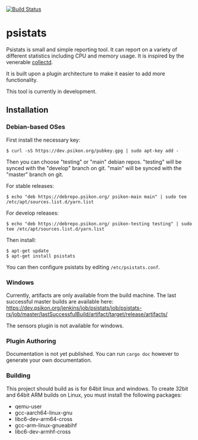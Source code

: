 [![Build Status](https://dev.psikon.org/jenkins/buildStatus/icon?job=psistats%2Fpsistats-rs%2Fdevelop)](https://dev.psikon.org/jenkins/job/psistats/job/psistats-rs/job/develop)

# psistats

Psistats is small and simple reporting tool. It can report on a variety of different statistics including CPU and memory usage. It is inspired by the venerable [collectd](https://github.com/collectd/collectd).

It is built upon a plugin architecture to make it easier to add more functionality.

This tool is currently in development.

## Installation

### Debian-based OSes

First install the necessary key:
```
$ curl -sS https://dev.psikon.org/pubkey.gpg | sudo apt-key add -
```

Then you can choose "testing" or "main" debian repos. "testing" will be synced with the "develop" branch on git. "main" will be synced with the "master" branch on git.

For stable releases:

```
$ echo "deb https://debrepo.psikon.org/ psikon-main main" | sudo tee /etc/apt/sources.list.d/yarn.list
```

For develop releases:

```
$ echo "deb https://debrepo.psikon.org/ psikon-testing testing" | sudo tee /etc/apt/sources.list.d/yarn.list
```

Then install:

```
$ apt-get update
$ apt-get install psistats
```

You can then configure psistats by editing `/etc/psistats.conf`.

### Windows

Currently, artifacts are only available from the build machine. The last successful master builds are available here:
https://dev.psikon.org/jenkins/job/psistats/job/psistats-rs/job/master/lastSuccessfulBuild/artifact/target/release/artifacts/

The sensors plugin is not available for windows.

### Plugin Authoring

Documentation is not yet published. You can run `cargo doc` however to generate your own documentation.

### Building

This project should build as is for 64bit linux and windows. To create 32bit and 64bit ARM builds on Linux, you must install the following packages:

* qemu-user
* gcc-aarch64-linux-gnu
* libc6-dev-arm64-cross
* gcc-arm-linux-gnueabihf
* libc6-dev-armhf-cross
